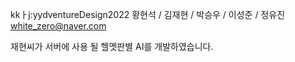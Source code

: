 kkㅏj:yydventureDesign2022
황현석 / 김재현 / 박승우 / 이성준 / 정유진
white_zero@naver.com

재현씨가 서버에 사용 될 헬멧판별 AI를 개발하였습니다.
